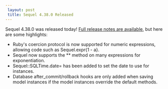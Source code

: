 ```yaml
---
 layout: post
 title: Sequel 4.38.0 Released
---
```


Sequel 4.38.0 was released today!  <a href="/rdoc/files/doc/release_notes/4_38_0_txt.html">Full release notes are available</a>, but here are some highlights:

* Ruby's coercion protocol is now supported for numeric expressions, allowing code such as Sequel.expr{1 - a}.
* Sequel now supports the ** method on many expressions for exponentiation.
* Sequel::SQLTime.date= has been added to set the date to use for instances.
* Database after_commit/rollback hooks are only added when saving model instances if the model instances override the default methods.
